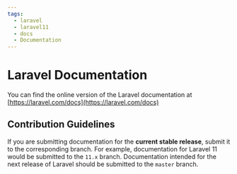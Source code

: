 ```yaml
---
tags:
  - laravel
  - laravel11
  - docs
  - Documentation
---
```


# Laravel Documentation

You can find the online version of the Laravel documentation at [https://laravel.com/docs](https://laravel.com/docs)

## Contribution Guidelines

If you are submitting documentation for the **current stable release**, submit it to the corresponding branch. For example, documentation for Laravel 11 would be submitted to the `11.x` branch. Documentation intended for the next release of Laravel should be submitted to the `master` branch.
